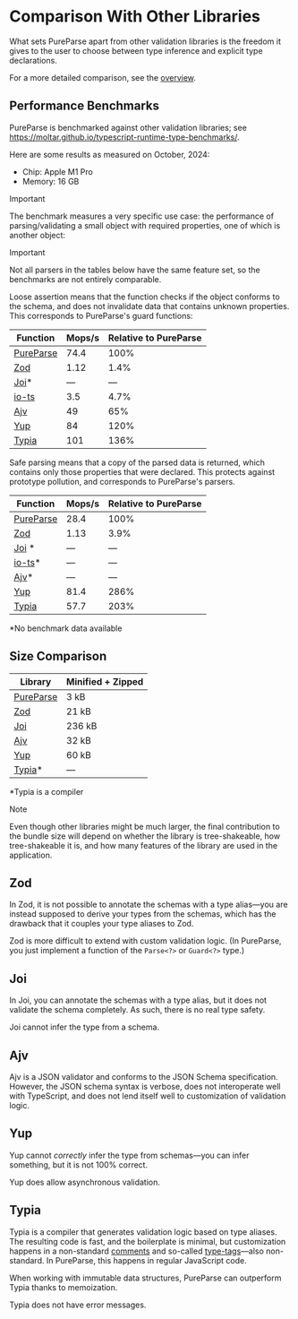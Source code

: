 # Comparison With Other Libraries

What sets PureParse apart from other validation libraries is the freedom it gives to the user to choose between type inference and explicit type declarations.

For a more detailed comparison, see the [overview](./overview).

## Performance Benchmarks

PureParse is benchmarked against other validation libraries; see https://moltar.github.io/typescript-runtime-type-benchmarks/.

Here are some results as measured on October, 2024:

- Chip: Apple M1 Pro
- Memory: 16 GB

> [!IMPORTANT]
> The benchmark measures a very specific use case: the performance of parsing/validating a small object with required properties, one of which is another object:

> [!IMPORTANT]
> Not all parsers in the tables below have the same feature set, so the benchmarks are not entirely comparable.

Loose assertion means that the function checks if the object conforms to the schema, and does not invalidate data that contains unknown properties. This corresponds to PureParse's guard functions:

| Function                                              | Mops/s | Relative to PureParse |
| ----------------------------------------------------- | ------ | --------------------- |
| [PureParse](https://www.npmjs.com/package/pure-parse) | 74.4   | 100%                  |
| [Zod](https://www.npmjs.com/package/zod)              | 1.12   | 1.4%                  |
| [Joi](https://www.npmjs.com/package/joi)\*            | —      | —                     |
| [io-ts](https://www.npmjs.com/package/io-ts)          | 3.5    | 4.7%                  |
| [Ajv](https://www.npmjs.com/package/ajv)              | 49     | 65%                   |
| [Yup](https://www.npmjs.com/package/yup)              | 84     | 120%                  |
| [Typia](https://www.npmjs.com/package/typia)          | 101    | 136%                  |

Safe parsing means that a copy of the parsed data is returned, which contains only those properties that were declared. This protects against prototype pollution, and corresponds to PureParse's parsers.

| Function                                              | Mops/s | Relative to PureParse |
| ----------------------------------------------------- | ------ | --------------------- |
| [PureParse](https://www.npmjs.com/package/pure-parse) | 28.4   | 100%                  |
| [Zod](https://www.npmjs.com/package/zod)              | 1.13   | 3.9%                  |
| [Joi](https://www.npmjs.com/package/joi) \*           | —      | —                     |
| [io-ts](https://www.npmjs.com/package/io-ts)\*        | —      | —                     |
| [Ajv](https://www.npmjs.com/package/ajv)\*            | —      | —                     |
| [Yup](https://www.npmjs.com/package/yup)              | 81.4   | 286%                  |
| [Typia](https://www.npmjs.com/package/typia)          | 57.7   | 203%                  |

\*No benchmark data available

## Size Comparison

| Library                                               | Minified + Zipped |
| ----------------------------------------------------- | ----------------- |
| [PureParse](https://www.npmjs.com/package/pure-parse) | 3 kB              |
| [Zod](https://www.npmjs.com/package/zod)              | 21 kB             |
| [Joi](https://www.npmjs.com/package/joi)              | 236 kB            |
| [Ajv](https://www.npmjs.com/package/ajv)              | 32 kB             |
| [Yup](https://www.npmjs.com/package/yup)              | 60 kB             |
| [Typia](https://www.npmjs.com/package/typia)\*        | —                 |

\*Typia is a compiler

> [!NOTE]
> Even though other libraries might be much larger, the final contribution to the bundle size will depend on whether the library is tree-shakeable, how tree-shakeable it is, and how many features of the library are used in the application.

## Zod

In Zod, it is not possible to annotate the schemas with a type alias—you are instead supposed to derive your types from the schemas, which has the drawback that it couples your type aliases to Zod.

Zod is more difficult to extend with custom validation logic. (In PureParse, you just implement a function of the `Parse<?>` or `Guard<?>` type.)

## Joi

In Joi, you can annotate the schemas with a type alias, but it does not validate the schema completely. As such, there is no real type safety.

Joi cannot infer the type from a schema.

## Ajv

Ajv is a JSON validator and conforms to the JSON Schema specification. However, the JSON schema syntax is verbose, does not interoperate well with TypeScript, and does not lend itself well to customization of validation logic.

## Yup

Yup cannot _correctly_ infer the type from schemas—you can infer something, but it is not 100% correct.

Yup does allow asynchronous validation.

## Typia

Typia is a compiler that generates validation logic based on type aliases. The resulting code is fast, and the boilerplate is minimal, but customization happens in a non-standard [comments](https://typia.io/docs/validators/tags/#comment-tags) and so-called [type-tags](https://typia.io/docs/validators/tags/#type-tags)—also non-standard. In PureParse, this happens in regular JavaScript code.

When working with immutable data structures, PureParse can outperform Typia thanks to memoization.

Typia does not have error messages.
